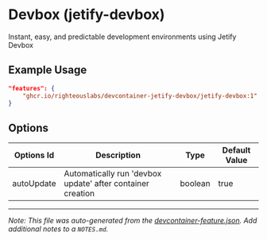 
# Devbox (jetify-devbox)

Instant, easy, and predictable development environments using Jetify Devbox

## Example Usage

```json
"features": {
    "ghcr.io/righteouslabs/devcontainer-jetify-devbox/jetify-devbox:1": {}
}
```

## Options

| Options Id | Description | Type | Default Value |
|-----|-----|-----|-----|
| autoUpdate | Automatically run 'devbox update' after container creation | boolean | true |



---

_Note: This file was auto-generated from the [devcontainer-feature.json](https://github.com/righteouslabs/devcontainer-jetify-devbox/blob/main/src/jetify-devbox/devcontainer-feature.json).  Add additional notes to a `NOTES.md`._
